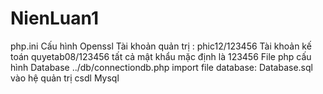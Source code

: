 # NienLuan1
php.ini
Cấu hình Openssl
Tài khoản quản trị : phic12/123456
Tài khoản kế toán quyetab08/123456
tất cả mật khẩu mặc định là 123456
File php cấu hình Database ../db/connectiondb.php
import file database: Database.sql vào hệ quản trị csdl Mysql
